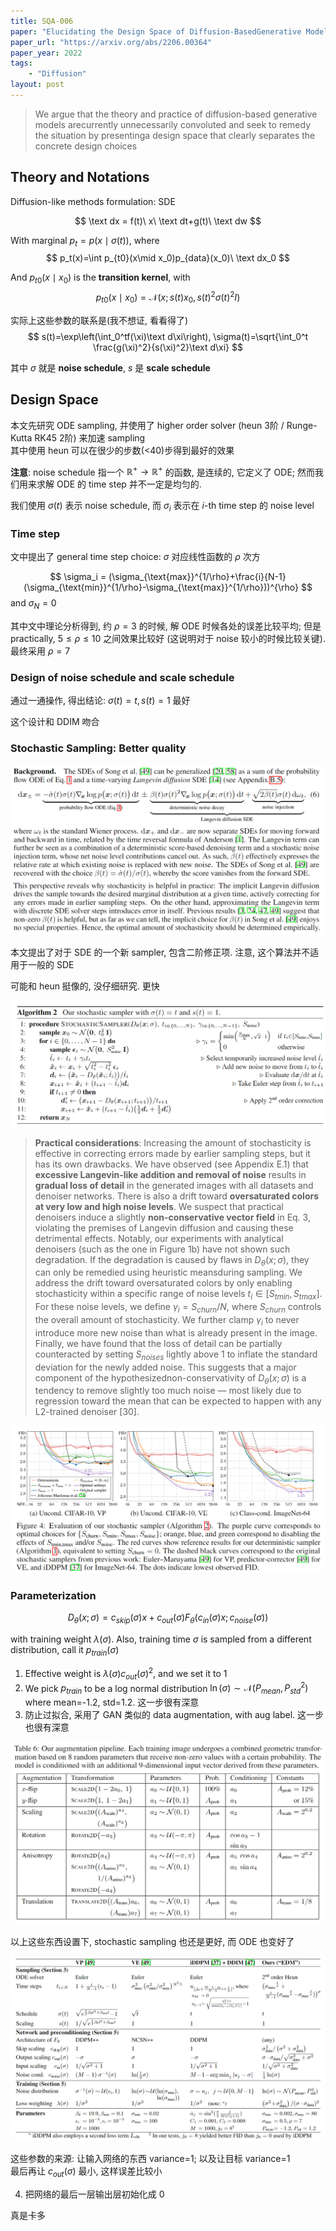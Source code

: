 ```yaml
---
title: SQA-006
paper: "Elucidating the Design Space of Diffusion-BasedGenerative Models"
paper_url: "https://arxiv.org/abs/2206.00364" 
paper_year: 2022
tags: 
    - "Diffusion"
layout: post
---
```


> We argue that the theory and practice of diffusion-based generative models arecurrently unnecessarily convoluted and seek to remedy the situation by presentinga design space that clearly separates the concrete design choices

## Theory and Notations

Diffusion-like methods formulation: SDE

$$
\text dx = f(t)\ x\ \text dt+g(t)\ \text dw
$$

With marginal $p_t=p(x\mid \sigma(t))$, where
$$
p_t(x)=\int p_{t0}(x\mid x_0)p_{data}(x_0)\ \text dx_0
$$

And $p_{t0}(x\mid x_0)$ is the __transition kernel__, with
$$
p_{t0}(x\mid x_0)=\mathcal N(x; s(t)x_0, s(t)^2\sigma(t)^2I)
$$

实际上这些参数的联系是(我不想证, 看看得了)
$$
s(t)=\exp\left(\int_0^tf(\xi)\text d\xi\right), \sigma(t)=\sqrt{\int_0^t \frac{g(\xi)^2}{s(\xi)^2}\text d\xi}
$$

其中 $\sigma$ 就是 __noise schedule__, $s$ 是 __scale schedule__

## Design Space

本文先研究 ODE sampling, 并使用了 higher order solver (heun 3阶 / Runge-Kutta RK45 2阶) 来加速 sampling  
其中使用 heun 可以在很少的步数(<40)步得到最好的效果

__注意__: noise schedule 指一个 $\mathbb{R}^+\rightarrow \mathbb{R}^+$ 的函数, 是连续的, 它定义了 ODE; 然而我们用来求解 ODE 的 time step 并不一定是均匀的. 

我们使用 $\sigma(t)$ 表示 noise schedule, 而 $\sigma_i$ 表示在 $i$-th time step 的 noise level

### Time step

文中提出了 general time step choice: $\sigma$ 对应线性函数的 $\rho$ 次方

$$
\sigma_i = (\sigma_{\text{max}}^{1/\rho}+\frac{i}{N-1}(\sigma_{\text{min}}^{1/\rho}-\sigma_{\text{max}}^{1/\rho}))^{\rho}
$$
and $\sigma_N=0$

其中文中理论分析得到, 约 $\rho=3$ 的时候, 解 ODE 时候各处的误差比较平均; 但是 practically, $5\le\rho\le10$ 之间效果比较好 (这说明对于 noise 较小的时候比较关键). 最终采用 $\rho=7$

### Design of noise schedule and scale schedule

通过一通操作, 得出结论: $\sigma(t)=t, s(t)=1$ 最好

这个设计和 DDIM 吻合

### Stochastic Sampling: Better quality

![image not found](/papers/SQA-006/SDE.png)

本文提出了对于 SDE 的一个新 sampler, 包含二阶修正项. 注意, 这个算法并不适用于一般的 SDE

可能和 heun 挺像的, 没仔细研究. 更快

![image not found](/papers/SQA-006/SDE-sampler.png)

> __Practical considerations__: Increasing the amount of stochasticity is effective in correcting errors made by earlier sampling steps, but it has its own drawbacks. We have observed (see Appendix E.1) that __excessive Langevin-like addition and removal of noise__ results in __gradual loss of detail__ in the generated images with all datasets and denoiser networks. There is also a drift toward __oversaturated colors at very low and high noise levels__. We suspect that practical denoisers induce a slightly __non-conservative vector field__ in Eq. 3, violating the premises of Langevin diffusion and causing these detrimental effects. Notably, our experiments with analytical denoisers (such as the one in Figure 1b) have not shown such degradation. If the degradation is caused by flaws in $D_{\theta}(x;\sigma)$, they can only be remedied using heuristic meansduring sampling.  We address the drift toward oversaturated colors by only enabling stochasticity within a specific range of noise levels $t_i\in[S_{tmin},S_{tmax}]$. For these noise levels, we define $\gamma_i=S_{churn}/N$, where $S_{churn}$ controls the overall amount of stochasticity.  We further clamp $\gamma_i$ to never introduce more new noise than what is already present in the image. Finally, we have found that the loss of detail can be partially counteracted by setting $S_{noises}$ lightly above 1 to inflate the standard deviation for the newly added noise.  This suggests that a major component of the hypothesizednon-conservativity of $D_{\theta}(x;\sigma)$ is a tendency to remove slightly too much noise — most likely due to regression toward the mean that can be expected to happen with any L2-trained denoiser [30].

![image not found](/papers/SQA-006/SDE-results.png)

### Parameterization

$$
D_{\theta}(x;\sigma)=c_{skip}(\sigma)x+c_{out}(\sigma)F_{\theta}(c_{in}(\sigma)x;c_{noise}(\sigma))
$$

with training weight $\lambda(\sigma)$. Also, training time $\sigma$ is sampled from a different distribution, call it $p_{train}(\sigma)$

1. Effective weight is $\lambda(\sigma)c_{out}(\sigma)^2$, and we set it to 1
2. We pick $p_{train}$ to be a log normal distribution $\ln(\sigma)\sim \mathcal N(P_{mean}, P_{std}^2)$  
where mean=-1.2, std=1.2. 这一步很有深意
3. 防止过拟合, 采用了 GAN 类似的 data augmentation, with aug label. 这一步也很有深意

![image not found](/papers/SQA-006/aug.png)

以上这些东西设置下, stochastic sampling 也还是更好, 而 ODE 也变好了

![image not found](/papers/SQA-006/ablations.png)

这些参数的来源: 让输入网络的东西 variance=1; 以及让目标 variance=1  
最后再让 $c_{out}(\sigma)$ 最小, 这样误差比较小

4. 把网络的最后一层输出层初始化成 0

真是卡多